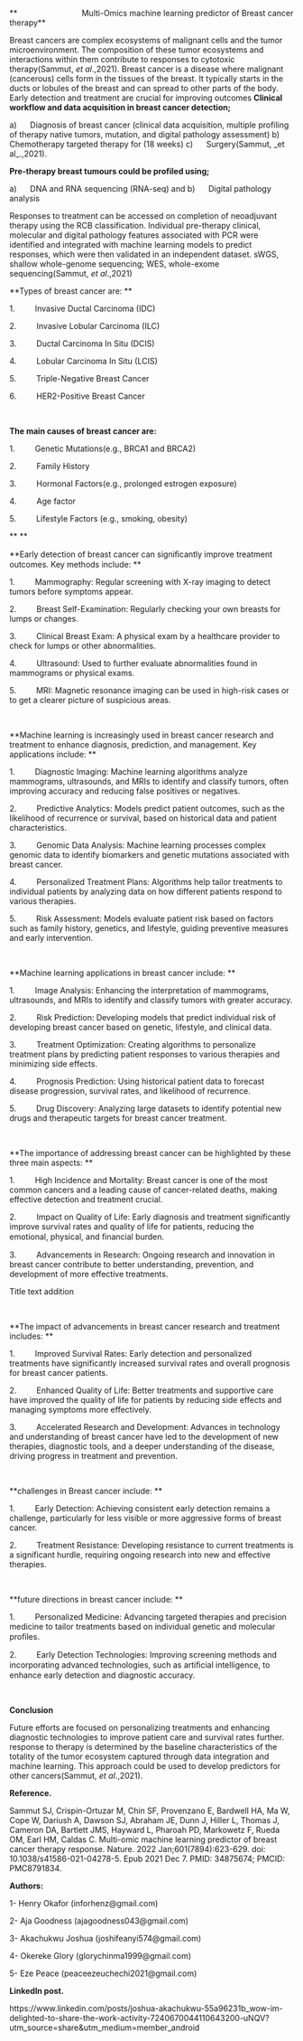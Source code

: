 **                             Multi-Omics machine learning predictor of Breast cancer therapy**

Breast cancers are complex ecosystems of malignant cells and the tumor microenvironment. The composition of these tumor ecosystems and interactions within them contribute to responses to cytotoxic therapy(Sammut, _et al_.,2021). Breast cancer is a disease where malignant (cancerous) cells form in the tissues of the breast. It typically starts in the ducts or lobules of the breast and can spread to other parts of the body. Early detection and treatment are crucial for improving outcomes **Clinical workflow and data acquisition in breast cancer detection;**

<!--[if !supportLists]-->a)      <!--[endif]-->Diagnosis of breast cancer (clinical data acquisition, multiple profiling of therapy native tumors, mutation, and digital pathology assessment)

<!--[if !supportLists]-->b)      <!--[endif]-->Chemotherapy targeted therapy for (18 weeks)

<!--[if !supportLists]-->c)      <!--[endif]-->Surgery(Sammut, _et al_.,2021).

**Pre-therapy breast tumours could be profiled using;**

<!--[if !supportLists]-->a)      <!--[endif]-->DNA and RNA sequencing (RNA-seq) and

<!--[if !supportLists]-->b)      <!--[endif]-->Digital pathology analysis

Responses to treatment can be accessed on completion of neoadjuvant therapy using the RCB classification. Individual pre-therapy clinical, molecular and digital pathology features associated with PCR were identified and integrated with machine learning models to predict responses, which were then validated in an independent dataset. sWGS, shallow whole-genome sequencing; WES, whole-exome sequencing(Sammut, _et al_.,2021)

**Types of breast cancer are: **

1.         Invasive Ductal Carcinoma (IDC)

2.         Invasive Lobular Carcinoma (ILC)

3.         Ductal Carcinoma In Situ (DCIS)

4.         Lobular Carcinoma In Situ (LCIS)

5.         Triple-Negative Breast Cancer

6.         HER2-Positive Breast Cancer

 

**The main causes of breast cancer are:**

1.         Genetic Mutations(e.g., BRCA1 and BRCA2)

2.         Family History

3.         Hormonal Factors(e.g., prolonged estrogen exposure)

4.         Age factor

5.         Lifestyle Factors (e.g., smoking, obesity)

** **

**Early detection of breast cancer can signiﬁcantly improve treatment outcomes. Key methods include: **

1.         Mammography: Regular screening with X-ray imaging to detect tumors before symptoms appear.

2.         Breast Self-Examination: Regularly checking your own breasts for lumps or changes.

3.         Clinical Breast Exam: A physical exam by a healthcare provider to check for lumps or other abnormalities.

4.         Ultrasound: Used to further evaluate abnormalities found in mammograms or physical exams.

5.         MRI: Magnetic resonance imaging can be used in high-risk cases or to get a clearer picture of suspicious areas.

 

**Machine learning is increasingly used in breast cancer research and treatment to enhance diagnosis, prediction, and management. Key applications include: **

1.         Diagnostic Imaging: Machine learning algorithms analyze mammograms, ultrasounds, and MRIs to identify and classify tumors, often improving accuracy and reducing false positives or negatives.

2.         Predictive Analytics: Models predict patient outcomes, such as the likelihood of recurrence or survival, based on historical data and patient characteristics.

3.         Genomic Data Analysis: Machine learning processes complex genomic data to identify biomarkers and genetic mutations associated with breast cancer.

4.         Personalized Treatment Plans: Algorithms help tailor treatments to individual patients by analyzing data on how different patients respond to various therapies.

5.         Risk Assessment: Models evaluate patient risk based on factors such as family history, genetics, and lifestyle, guiding preventive measures and early intervention.

 

**Machine learning applications in breast cancer include: **

1.         Image Analysis: Enhancing the interpretation of mammograms, ultrasounds, and MRIs to identify and classify tumors with greater accuracy.

2.         Risk Prediction: Developing models that predict individual risk of developing breast cancer based on genetic, lifestyle, and clinical data.

3.         Treatment Optimization: Creating algorithms to personalize treatment plans by predicting patient responses to various therapies and minimizing side effects.

4.         Prognosis Prediction: Using historical patient data to forecast disease progression, survival rates, and likelihood of recurrence.

5.         Drug Discovery: Analyzing large datasets to identify potential new drugs and therapeutic targets for breast cancer treatment.

 

**The importance of addressing breast cancer can be highlighted by these three main aspects: **

1.         High Incidence and Mortality: Breast cancer is one of the most common cancers and a leading cause of cancer-related deaths, making effective detection and treatment crucial.

2.         Impact on Quality of Life: Early diagnosis and treatment significantly improve survival rates and quality of life for patients, reducing the emotional, physical, and ﬁnancial burden.

3.         Advancements in Research: Ongoing research and innovation in breast cancer contribute to better understanding, prevention, and development of more effective treatments.

Title text addition

 

**The impact of advancements in breast cancer research and treatment includes: **

1.         Improved Survival Rates: Early detection and personalized treatments have significantly increased survival rates and overall prognosis for breast cancer patients.

2.         Enhanced Quality of Life: Better treatments and supportive care have improved the quality of life for patients by reducing side effects and managing symptoms more effectively.

3.         Accelerated Research and Development: Advances in technology and understanding of breast cancer have led to the development of new therapies, diagnostic tools, and a deeper understanding of the disease, driving progress in treatment and prevention.

 

**challenges in Breast cancer include: **

1.         Early Detection: Achieving consistent early detection remains a challenge, particularly for less visible or more aggressive forms of breast cancer.

2.         Treatment Resistance: Developing resistance to current treatments is a significant hurdle, requiring ongoing research into new and effective therapies. 

 

**future directions in breast cancer include: **

1.         Personalized Medicine: Advancing targeted therapies and precision medicine to tailor treatments based on individual genetic and molecular proﬁles.

2.         Early Detection Technologies: Improving screening methods and incorporating advanced technologies, such as artiﬁcial intelligence, to enhance early detection and diagnostic accuracy.

 

**Conclusion**

Future efforts are focused on personalizing treatments and enhancing diagnostic technologies to improve patient care and survival rates further. response to therapy is determined by the baseline characteristics of the totality of the tumor ecosystem captured through data integration and machine learning. This approach could be used to develop predictors for other cancers(Sammut, _et al_.,2021).

**Reference.**

Sammut SJ, Crispin-Ortuzar M, Chin SF, Provenzano E, Bardwell HA, Ma W, Cope W, Dariush A, Dawson SJ, Abraham JE, Dunn J, Hiller L, Thomas J, Cameron DA, Bartlett JMS, Hayward L, Pharoah PD, Markowetz F, Rueda OM, Earl HM, Caldas C. Multi-omic machine learning predictor of breast cancer therapy response. Nature. 2022 Jan;601(7894):623-629. doi: 10.1038/s41586-021-04278-5. Epub 2021 Dec 7. PMID: 34875674; PMCID: PMC8791834.

**Authors:**

1- Henry Okafor (inforhenz\@gmail.com)

2- Aja Goodness (ajagoodness043\@gmail.com)

3- Akachukwu Joshua (joshifeanyi574\@gmail.com)

4- Okereke Glory (glorychinma1999\@gmail.com)

5- Eze Peace (peaceezeuchechi2021\@gmail.com)

**LinkedIn post.**

https\://www\.linkedin.com/posts/joshua-akachukwu-55a96231b\_wow-im-delighted-to-share-the-work-activity-7240670044110643200-uNQV?utm\_source=share\&utm\_medium=member\_android

 
